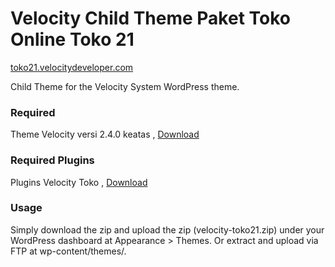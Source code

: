 Velocity Child Theme Paket Toko Online Toko 21
=================
[toko21.velocitydeveloper.com](https://www.toko21.velocitydeveloper.com/)

Child Theme for the Velocity System WordPress theme.

### Required
Theme Velocity versi 2.4.0 keatas , [Download](https://github.com/VelocityDeveloper/velocity/releases)

### Required Plugins
Plugins Velocity Toko , [Download](https://github.com/VelocityDeveloper/velocity-toko/releases)

### Usage
Simply download the zip and upload the zip (velocity-toko21.zip) under your WordPress dashboard at Appearance > Themes. Or extract and upload via FTP at wp-content/themes/.

